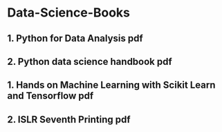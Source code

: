 # Data-Science-Books


## 1. Python for Data Analysis pdf

## 2. Python data science handbook pdf


## 1. Hands on Machine Learning with Scikit Learn and Tensorflow pdf

## 2. ISLR Seventh Printing pdf
